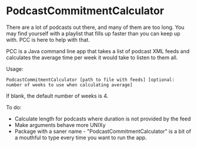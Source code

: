 # PodcastCommitmentCalculator
There are a lot of podcasts out there, and many of them are too long. You may find yourself with a playlist that fills up faster than you can keep up with. PCC is here to help with that.

PCC is a Java command line app that takes a list of podcast XML feeds and calculates the average time per week it would take to listen to them all.

Usage:

    PodcastCommitmentCalculator [path to file with feeds] [optional: number of weeks to use when calculating average]

If blank, the default number of weeks is 4.

To do:
* Calculate length for podcasts where duration is not provided by the feed
* Make arguments behave more UNIXy
* Package with a saner name - "PodcastCommitmentCalculator" is a bit of a mouthful to type every time you want to run the app.
